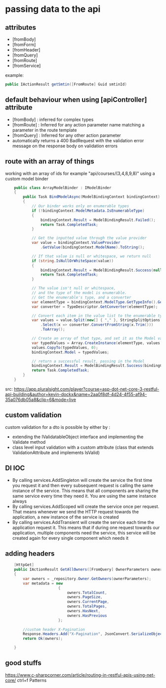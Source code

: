 # passing data to the api 
## attributes
+ [fromBody]
+ [fromForm]
+ [fromHeader]
+ [fromQuery]
+ [fromRoute]
+ [fromService]

example:
```c#
public IActionResult getSmtin([FromRoute] Guid smtinId)
```
## default behaviour when using [apiController] attribute 
+ [fromBody] : inferred for complex types
+ [fromRoute] : Inferred for any action parameter name matching a parameter in the route template
+ [fromQuery] : Inferred for any other action parameter
+ automatically returns a 400 BadRequest with the validation error message on the response body on validation errors

## route with an array of things
working with an array of ids for example  "api/courses/(3,4,8,9,8)" using a custom model binder

``` c# 
    public class ArrayModelBinder : IModelBinder
    {
        public Task BindModelAsync(ModelBindingContext bindingContext)
        {
            // Our binder works only on enumerable types
            if (!bindingContext.ModelMetadata.IsEnumerableType)
            {
                bindingContext.Result = ModelBindingResult.Failed();
                return Task.CompletedTask;
            }

            // Get the inputted value through the value provider
            var value = bindingContext.ValueProvider
                .GetValue(bindingContext.ModelName).ToString();

            // If that value is null or whitespace, we return null
            if (string.IsNullOrWhiteSpace(value))
            {
                bindingContext.Result = ModelBindingResult.Success(null);
                return Task.CompletedTask;
            }

            // The value isn't null or whitespace, 
            // and the type of the model is enumerable. 
            // Get the enumerable's type, and a converter 
            var elementType = bindingContext.ModelType.GetTypeInfo().GenericTypeArguments[0];
            var converter = TypeDescriptor.GetConverter(elementType);

            // Convert each item in the value list to the enumerable type
            var values = value.Split(new[] { "," }, StringSplitOptions.RemoveEmptyEntries)
                .Select(x => converter.ConvertFromString(x.Trim()))
                .ToArray();

            // Create an array of that type, and set it as the Model value 
            var typedValues = Array.CreateInstance(elementType, values.Length);
            values.CopyTo(typedValues, 0);
            bindingContext.Model = typedValues;

            // return a successful result, passing in the Model 
            bindingContext.Result = ModelBindingResult.Success(bindingContext.Model);
            return Task.CompletedTask;
        }
    }
```
src: https://app.pluralsight.com/player?course=asp-dot-net-core-3-restful-api-building&author=kevin-dockx&name=2aa0f8df-4d24-4f55-af94-35a076db05a8&clip=6&mode=live

## custom validation 
custom validation for a dto is possible by either by :
+ extending the IValidatableObject interface and implementing the Validate method 
+ class level input validation with a custom attribute (class that extends ValidationAttribute and implements IsValid)

## DI IOC
+ By calling services.AddSingleton will create the service the first time you request it and then every subsequent request is calling the same instance of the service. This means that all components are sharing the same service every time they need it. You are using the same instance always
+ By calling services.AddScoped will create the service once per request. That means whenever we send the HTTP request towards the application, a new instance of the service is created
+ By calling services.AddTransient will create the service each time the application request it. This means that if during one request towards our application, multiple components need the service, this service will be created again for every single component which needs it

## adding headers
``` c# 
    [HttpGet]
    public IActionResult GetAllOwners([FromQuery] OwnerParameters ownerParameters)
    {
        var owners = _repository.Owner.GetOwners(ownerParameters);
        var metadata = new
                        {
                            owners.TotalCount,
                            owners.PageSize,
                            owners.CurrentPage,
                            owners.TotalPages,
                            owners.HasNext,
                            owners.HasPrevious
                        };
                        
        //custom header X-Pagination
        Response.Headers.Add("X-Pagination", JsonConvert.SerializeObject(metadata));
        return Ok(owners);

    }
```

## good stuffs
https://www.c-sharpcorner.com/article/routing-in-restful-apis-using-net-core/   ctrl+f Patterns